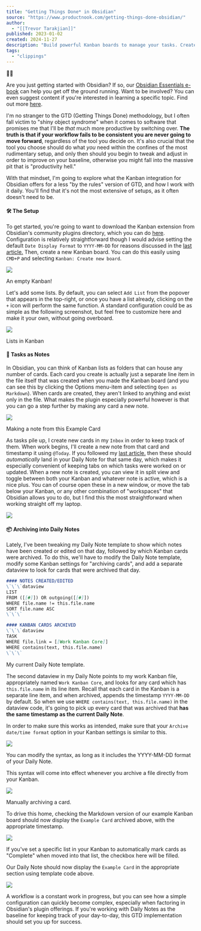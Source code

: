 ```yaml
---
title: "Getting Things Done* in Obsidian"
source: "https://www.productnook.com/getting-things-done-obsidian/"
author:
  - "[[Trevor Tarakjian]]"
published: 2023-01-02
created: 2024-11-27
description: "Build powerful Kanban boards to manage your tasks. Create notes from your tasks, and track what you accomplished with automated Dataviews."
tags:
  - "clippings"
---
```

👋🏻

Are you just getting started with Obsidian? If so, our [Obsidian Essentials e-book](https://www.productnook.com/obsidian-essentials/) can help you get off the ground running. Want to be involved? You can even suggest content if you're interested in learning a specific topic. Find out more [here](https://www.productnook.com/obsidian-essentials/).

I'm no stranger to the GTD (Getting Things Done) methodology, but I often fall victim to "shiny object syndrome" when it comes to software that promises me that I'll be *that* much more productive by switching over. **The truth is that if your workflow fails to be consistent you are never going to move forward**, regardless of the tool you decide on. It's also crucial that the tool you choose should do what *you* need within the confines of the most rudimentary setup, and only then should you begin to tweak and adjust in order to improve on your baseline, otherwise you might fall into the massive pit that is "productivity hell."

With that mindset, I'm going to explore what the Kanban integration for Obsidian offers for a less "by the rules" version of GTD, and how I work with it daily. You'll find that it's not the most extensive of setups, as it often doesn't need to be.

#### 🛠 The Setup

To get started, you're going to want to download the Kanban extension from Obsidian's community plugins directory, which you can do [here](https://www.productnook.com/getting-things-done-obsidian/). Configuration is relatively straightforward though I would advise setting the default `Date Display Format` to `YYYY-MM-DD` for reasons discussed in the [last article.](https://www.productnook.com/staying-in-sync-with-obsidian/) Then, create a new Kanban board. You can do this easily using `CMD+P` and selecting `Kanban: Create new board`.

![](https://www.productnook.com/content/images/2023/01/Capture-2023-01-01-at-17.31.04@2x.png)

An empty Kanban!

Let's add some lists. By default, you can select `Add List` from the popover that appears in the top-right, or once you have a list already, clicking on the `+` icon will perform the same function. A standard configuration could be as simple as the following screenshot, but feel free to customize here and make it your own, without going overboard.

![](https://www.productnook.com/content/images/2023/01/Capture-2023-01-01-at-17.35.25@2x.png)

Lists in Kanban

#### 📝 Tasks as Notes

In Obsidian, you can think of Kanban lists as folders that can house any number of cards. Each card you create is actually just a separate line item in the file itself that was created when you made the Kanban board (and you can see this by clicking the Options menu-item and selecting `Open as Markdown`). When cards are created, they aren't linked to anything and exist only in the file. What makes the plugin especially powerful however is that you can go a step further by making any card a new note.

![](https://www.productnook.com/content/images/2023/01/Capture-2023-01-01-at-17.40.59@2x.png)

Making a note from this Example Card

As tasks pile up, I create new cards in my `Inbox` in order to keep track of them. When work begins, I'll create a new note from that card and timestamp it using `@Today`. If you followed my [last article.](https://www.productnook.com/staying-in-sync-with-obsidian/) then these should *automatically* land in your Daily Note for that same day, which makes it especially convenient of keeping tabs on which tasks were worked on or updated. When a new note is created, you can view it in split view and toggle between both your Kanban and whatever note is active, which is a nice plus. You can of course open these in a new window, or move the tab below your Kanban, or any other combination of "workspaces" that Obsidian allows you to do, but I find this the most straightforward when working straight off my laptop.

![](https://www.productnook.com/content/images/2023/01/Capture-2023-01-01-at-17.47.50@2x.png)

#### 📦 Archiving into Daily Notes

Lately, I've been tweaking my Daily Note template to show which notes have been created or edited on that day, followed by which Kanban cards were archived. To do this, we'll have to modify the Daily Note template, modify some Kanban settings for "archiving cards", and add a separate dataview to look for cards that were archived that day.

```markdown
#### NOTES CREATED/EDITED
\`\`\`dataview
LIST 
FROM ([[#]]) OR outgoing([[#]])
WHERE file.name != this.file.name
SORT file.name ASC
\`\`\`

#### KANBAN CARDS ARCHIVED
\`\`\`dataview 
TASK
WHERE file.link = [[Work Kanban Core]]
WHERE contains(text, this.file.name)
\`\`\`
```

My current Daily Note template.

The second dataview in my Daily Note points to my work Kanban file, appropriately named `Work Kanban Core`, and looks for any card which has `this.file.name` in its line item. Recall that each card in the Kanban is a separate line item, and when archived, appends the timestamp `YYYY-MM-DD` by default. So when we use `WHERE contains(text, this.file.name)` in the dataview code, it's going to pick up every card that was archived that **has the same timestamp as the current Daily Note**.

In order to make sure this works as intended, make sure that your `Archive date/time format` option in your Kanban settings is similar to this.

![](https://www.productnook.com/content/images/2023/01/Capture-2023-01-01-at-17.59.06@2x.png)

You can modify the syntax, as long as it includes the YYYY-MM-DD format of your Daily Note.

This syntax will come into effect whenever you archive a file directly from your Kanban.

![](https://www.productnook.com/content/images/2023/01/Capture-2023-01-01-at-18.00.41@2x.png)

Manually archiving a card.

To drive this home, checking the Markdown version of our example Kanban board should now display the `Example Card` archived above, with the appropriate timestamp.

![](https://www.productnook.com/content/images/2023/01/Capture-2023-01-01-at-18.01.49@2x.png)

If you've set a specific list in your Kanban to automatically mark cards as "Complete" when moved into that list, the checkbox here will be filled.

Our Daily Note should now display the `Example Card` in the appropriate section using template code above.

![](https://www.productnook.com/content/images/2023/01/Capture-2023-01-01-at-18.07.17@2x.png)

A workflow is a constant work in progress, but you can see how a simple configuration can quickly become complex, especially when factoring in Obsidian's plugin offerings. If you're working with Daily Notes as the baseline for keeping track of your day-to-day, this GTD implementation should set you up for success.